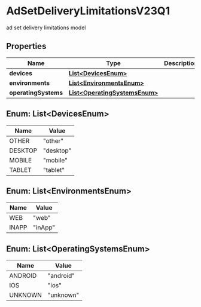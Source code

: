 

# AdSetDeliveryLimitationsV23Q1

ad set delivery limitations model

## Properties

| Name | Type | Description | Notes |
|------------ | ------------- | ------------- | -------------|
|**devices** | [**List&lt;DevicesEnum&gt;**](#List&lt;DevicesEnum&gt;) |  |  [optional] |
|**environments** | [**List&lt;EnvironmentsEnum&gt;**](#List&lt;EnvironmentsEnum&gt;) |  |  [optional] |
|**operatingSystems** | [**List&lt;OperatingSystemsEnum&gt;**](#List&lt;OperatingSystemsEnum&gt;) |  |  [optional] |



## Enum: List&lt;DevicesEnum&gt;

| Name | Value |
|---- | -----|
| OTHER | &quot;other&quot; |
| DESKTOP | &quot;desktop&quot; |
| MOBILE | &quot;mobile&quot; |
| TABLET | &quot;tablet&quot; |



## Enum: List&lt;EnvironmentsEnum&gt;

| Name | Value |
|---- | -----|
| WEB | &quot;web&quot; |
| INAPP | &quot;inApp&quot; |



## Enum: List&lt;OperatingSystemsEnum&gt;

| Name | Value |
|---- | -----|
| ANDROID | &quot;android&quot; |
| IOS | &quot;ios&quot; |
| UNKNOWN | &quot;unknown&quot; |



